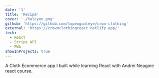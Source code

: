 ```yaml
---
date: '1'
title: 'Recipa'
cover: './halcyon.png'
github: 'https://github.com/topeogunleye/crwn-clothing'
external: 'https://crownclothingreact.netlify.app/'
tech:
  - React
  - Stripe API
  - PWA
showInProjects: true
---
```


A Cloth Ecommerce app I built while learning React with Andrei Neagoie react course.


